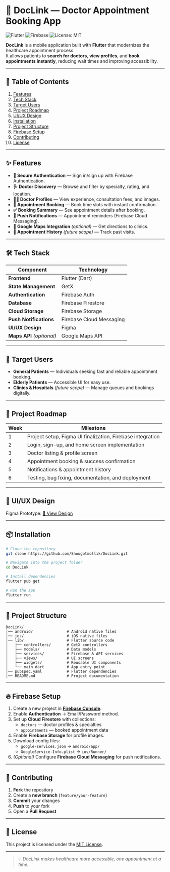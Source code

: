 # 📱 DocLink — Doctor Appointment Booking App

![Flutter](https://img.shields.io/badge/Flutter-02569B?logo=flutter&logoColor=white)
![Firebase](https://img.shields.io/badge/Firebase-FFCA28?logo=firebase&logoColor=black)
![License: MIT](https://img.shields.io/badge/License-MIT-green.svg)

**DocLink** is a mobile application built with **Flutter** that modernizes the healthcare appointment process.  
It allows patients to **search for doctors**, **view profiles**, and **book appointments instantly**, reducing wait times and improving accessibility.

---

## 📑 Table of Contents
1. [Features](#-features)
2. [Tech Stack](#-tech-stack)
3. [Target Users](#-target-users)
4. [Project Roadmap](#-project-roadmap)
5. [UI/UX Design](#-uiux-design)
6. [Installation](#-installation)
7. [Project Structure](#-project-structure)
8. [Firebase Setup](#-firebase-setup)
9. [Contributing](#-contributing)
10. [License](#-license)

---

## ✨ Features
- **🔐 Secure Authentication** — Sign in/sign up with Firebase Authentication.
- **🩺 Doctor Discovery** — Browse and filter by specialty, rating, and location.
- **👨‍⚕️ Doctor Profiles** — View experience, consultation fees, and images.
- **📅 Appointment Booking** — Book time slots with instant confirmation.
- **✅ Booking Summary** — See appointment details after booking.
- **🔔 Push Notifications** — Appointment reminders (Firebase Cloud Messaging).
- **📍 Google Maps Integration** *(optional)* — Get directions to clinics.
- **📜 Appointment History** *(future scope)* — Track past visits.

---

## 🛠 Tech Stack

| Component              | Technology |
|------------------------|------------|
| **Frontend**           | Flutter (Dart) |
| **State Management**   | GetX |
| **Authentication**     | Firebase Auth |
| **Database**           | Firebase Firestore |
| **Cloud Storage**      | Firebase Storage |
| **Push Notifications** | Firebase Cloud Messaging |
| **UI/UX Design**       | Figma |
| **Maps API** *(optional)* | Google Maps API |

---

## 👥 Target Users
- **General Patients** — Individuals seeking fast and reliable appointment booking.
- **Elderly Patients** — Accessible UI for easy use.
- **Clinics & Hospitals** *(future scope)* — Manage queues and bookings digitally.

---

## 📆 Project Roadmap

| Week | Milestone |
|------|-----------|
| 1 | Project setup, Figma UI finalization, Firebase integration |
| 2 | Login, sign-up, and home screen implementation |
| 3 | Doctor listing & profile screen |
| 4 | Appointment booking & success confirmation |
| 5 | Notifications & appointment history |
| 6 | Testing, bug fixing, documentation, and deployment |

---

## 🎨 UI/UX Design
Figma Prototype: [🔗 View Design](https://www.figma.com/)

---

## 📦 Installation

```bash
# Clone the repository
git clone https://github.com/Shougotmollik/DocLink.git

# Navigate into the project folder
cd DocLink

# Install dependencies
flutter pub get

# Run the app
flutter run
```

---

## 📂 Project Structure

```
DocLink/
│── android/               # Android native files
│── ios/                   # iOS native files
│── lib/                   # Flutter source code
│   ├── controllers/       # GetX controllers
│   ├── models/            # Data models
│   ├── services/          # Firebase & API services
│   ├── views/             # UI screens
│   ├── widgets/           # Reusable UI components
│   └── main.dart          # App entry point
│── pubspec.yaml           # Flutter dependencies
│── README.md              # Project documentation
```

---

## 🔥 Firebase Setup

1. Create a new project in **[Firebase Console](https://console.firebase.google.com/)**.
2. Enable **Authentication** → Email/Password method.
3. Set up **Cloud Firestore** with collections:
   - `doctors` — doctor profiles & specialties
   - `appointments` — booked appointment data
4. Enable **Firebase Storage** for profile images.
5. Download config files:
   - `google-services.json` → `android/app/`
   - `GoogleService-Info.plist` → `ios/Runner/`
6. *(Optional)* Configure **Firebase Cloud Messaging** for push notifications.

---

## 🤝 Contributing

1. **Fork** the repository  
2. Create a **new branch** (`feature/your-feature`)  
3. **Commit** your changes  
4. **Push** to your fork  
5. Open a **Pull Request**

---

## 📜 License
This project is licensed under the [MIT License](LICENSE).

---

> 💡 *DocLink makes healthcare more accessible, one appointment at a time.*
